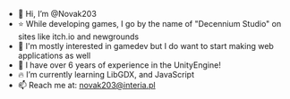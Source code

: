 - 👋 Hi, I’m @Novak203
- ⭐ While developing games, I go by the name of "Decennium Studio" on sites like itch.io and newgrounds
- :star2: I'm mostly interested in gamedev but I do want to start making web applications as well
- :muscle: I have over 6 years of experience in the UnityEngine!
- :fire: I’m currently learning LibGDX, and JavaScript
- 📫 Reach me at: novak203@interia.pl

<!---
Novak203/Novak203 is a ✨ special ✨ repository because its `README.md` (this file) appears on your GitHub profile.
You can click the Preview link to take a look at your changes.
--->
